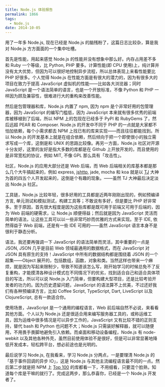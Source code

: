 ```yaml
---
title: Node.js 体验报告
permalink: 1866
tags:
  - Node.js
date: 2014-10-05
---
```


用了一年多 Node.js, 现在已经是 Node.js 的脑残粉了，这篇日志比较杂，算是我对 Node.js 方方面面的一个集中吐槽。

首先是性能，用起来感觉 Node.js 的性能并没有想象中那么好。内存占用差不多和 Ruby 一个等级，比 Python, PHP 要多。计算性能(即 CPU 使用)上，纯计算并没有太大优势，但因为可以很好地控制异步流程，所以总体表现上来看性能要比 PHP 好很多。个人觉得 Node.js 在性能方面是有很大的潜力的，因为有很多大的项目在致力于提高 JavaScript 虚拟机的性能——比如各大浏览器；同时 JavaScript 是一个语法简单的语言，也是一个开放标准，不像 Python 和 PHP 一样因为顾及兼容性，很难进行大的重构来改善性能。

然后是包管理器和库，Node.js 内置了 npm, 因为 npm 是个非常好用的包管理器，因为 JavaScript 的编写门槛低，因为 JavaScript 本来就有很多优秀的前端库被移植到了后端，所以 NPM 上的包现在已经多于 PyPI 和 RubyGems 了，然后远超 PEAR 和 Composer. Node.js 的开发中不同于 PHP 的一点就是大家都不怕加依赖，每个小需求都去 NPM 上找已有的库来实现——而且往往都能找到。所以 Node.js 的开发基本上就是在组合依赖，然后倾向于把一个即使很小的独立需求写成一个库，这倒是和 UNIX 的思路比较像。再另一方面，Node.js 社区对开源十分友好，这里的友好是指大多数的库都是在 Github 上开放开发的，而且使用的是非常宽松的协议，例如 MIT, 不像 GPL 那么具有「攻击性」。

社区，Node.js 的应用大部分还是 Web 后端，而 Web 后端相关的库基本都是那么几个大牛搞起来的，例如 express, [jshttp](https://github.com/jshttp), jade, mocha 和 koa 就是以 [TJ](https://github.com/visionmedia) 大神为首的四五个人开发起来的，这倒是个有趣的现象。——虽然 TJ 大神最后决定淡出 Node.js 社区。

工具链，Node.js 比较年轻，很多好用的工具都是近两年刚刚出现的，例如预编译方言, 单元测试和模拟测试，构建工具等；不敢说有多好，但是要比 PHP 好非常多。至于原因，首先很大程度是因为这些库都是既可用于前端又可用于后端的，因为 Web 前端的硬需求，让 Node.js 顺便得益；然后就是因为 JavaScript 灵活而简单的语法，让这些工具可以以一些非常巧妙而优雅的方式来实现。至于 IDE, 依然得益于 Web 前端，还是有一些 IDE 可用的——虽然 JavaScript 语言本身不是很利于静态分析。

语法，我还要再强调一下 JavaScript 的语法简单而灵活，其中重要的一点是 JSON, JSON 几乎是目前 Web 领域最通用的数据格式，而在 JavaScript 对 JSON 具有原生的支持！JavaScript 中所有的数据结构都是围绕着 JSON 的一个超集——Object 展开的，包括数组，函数，对象和类。当然这样也带来一个麻烦，就是因为写起来限制少，导致不知道该怎么写，刚开始学习的时候总免不了反复重构，才能摸清各种设计模式在不同情况下的优劣，找到适合自己和适合具体项目的写法，所以可以说 Node.js 入门简单，但要构建大型项目，还是比较考验开发者的功力的。因为历史遗留问题，JavaScript 的语法算不上优美，不过还好我们有各种预编译方言，比如 Coffee Script, TypeScript, Dart, LiveScript 以及 ClojureScript, 总有一款适合你。

使用场景，JavaScript 是一个通用的编程语言，Web 前后端自然不必说，来看看其他方面。个人以为 Node.js 还是很适合用来编写服务器工具的，或称运维工具，因为运维中很多情况是可以异步工作的，JavaScript 又有比较不错的正则支持，替代 bash 和 Python 也问题不大；Node.js 只需装好解释器，就可以随便用，不用畏手畏脚地避免引入依赖。而桌面和移动设备编程，Node.js 有 node-webkit 以及其他各种外壳，虽然目前使用体验不是很好，但是可以非常显著地降低开发成本，轻松跨平台，想必前途也是光明的。

最后说学习 Node.js, 在我看来，学习 Node.js 分两点，一是要理清 Node.js 的「基于事件回调的异步 IO」，这是 Node.js 与其他主流编程语言最不同的一点。然后第二步就是把 NPM 上 [Top 100](https://www.npmjs.org/browse/depended) 的库都看一下，不用细看，只要混个脸熟，知道每个库是干嘛的就行了。完成这两步，那么恭喜你，已经是一个 Node.js 开发者了。

